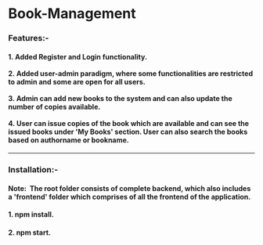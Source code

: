 # Book-Management

### Features:-
#### 1.&nbsp;Added Register and Login functionality. <br> <br>2.&nbsp;Added user-admin paradigm, where some functionalities are restricted to admin and some are open for all users.<br> <br>3.&nbsp;Admin can add new books to the system and can also update the number of copies available.<br> <br>4.&nbsp;User can issue copies of the book which are available and can see the issued books under 'My Books' section. User can also search the books based on authorname or bookname. 

<hr/>

### Installation:-
#### Note:&nbsp; The root folder consists of complete backend, which also includes a 'frontend' folder which comprises of all the frontend of the application.
#### 1. npm install.
#### 2. npm start.
